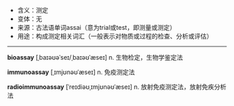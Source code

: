 - <span class="definition">含义：测定</span>
- <span class="definition">变体：无</span>
- <span class="definition">来源：古法语单词assai（意为trial或test，即测量或测定）</span>
- <span class="definition">用途：构成测定相关词汇（一般表示对物质或过程的检查、分析或评估）</span>

---

<span class="vocabulary">**bioassay**</span> [ˌbaɪəʊəˈseɪ/ˌbaɪəʊˈæseɪ] n. 生物检定，生物学鉴定法

<span class="vocabulary">**immunoassay**</span> [ˌɪmjʊnəʊˈæseɪ] n. 免疫测定法

<span class="vocabulary">**radioimmunoassay**</span> [ˈreɪdiəʊˌɪmjʊnəʊˈæseɪ] n. 放射免疫测定法，放射免疾分析法
